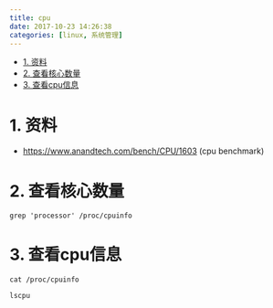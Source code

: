 ```yaml
---
title: cpu
date: 2017-10-23 14:26:38
categories: [linux, 系统管理]
---
```

<!-- TOC -->

- [1. 资料](#1-资料)
- [2. 查看核心数量](#2-查看核心数量)
- [3. 查看cpu信息](#3-查看cpu信息)

<!-- /TOC -->


<a id="markdown-1-资料" name="1-资料"></a>
# 1. 资料

* https://www.anandtech.com/bench/CPU/1603 (cpu benchmark)

<a id="markdown-2-查看核心数量" name="2-查看核心数量"></a>
# 2. 查看核心数量
```
grep 'processor' /proc/cpuinfo
```

<a id="markdown-3-查看cpu信息" name="3-查看cpu信息"></a>
# 3. 查看cpu信息
```
cat /proc/cpuinfo

lscpu
```